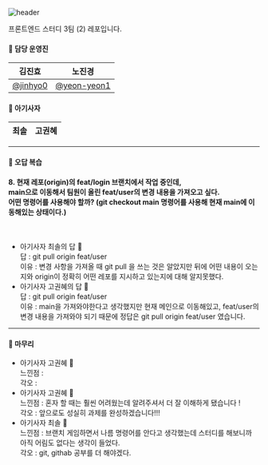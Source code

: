 ![header](https://capsule-render.vercel.app/api?type=waving&color=ff7e01&height=200&text=%20FE_study3_2%20&animation=fadeIn&fontColor=fff&align=center)

프론트엔드 스터디 3팀 (2) 레포입니다.

#### 🦁 담당 운영진

| 김진효                                 | 노진경                                       |
| -------------------------------------- | -------------------------------------------- |
| [@jinhyo0](https://github.com/jinhyo0) | [@yeon-yeon1](https://github.com/yeon-yeon1) |

#### 🦁 아기사자

| 최솔 | 고권혜 |
| ------ | ------ |



<hr>


#### 🦁 오답 복습

#### 8. 현재 레포(origin)의 feat/login 브랜치에서 작업 중인데, <br>main으로 이동해서 팀원이 올린 feat/user의 변경 내용을 가져오고 싶다.<br> 어떤 명령어를 사용해야 할까? (git checkout main 명령어를 사용해 현재 main에 이동해있는 상태이다.) 
<br>

- 아기사자 최솔의 답 🍊<br>
    답 : git pull origin feat/user
    <br>이유 : 변경 사항을 가져올 때 git pull 을 쓰는 것은 알았지만 뒤에 어떤 내용이 오는지와 origin이 정확히 어떤 레포를 지시하고 있는지에 대해 알지못했다.
- 아기사자 고권혜의 답 🍊<br>
    답 : git pull origin feat/user
    <br>이유 : main을 가져와야한다고 생각했지만 현재 메인으로 이동해있고, feat/user의 변경 내용을 가져와야 되기 때문에 정답은 git pull origin feat/user 였습니다.

<hr>

#### 🦁 마무리

- 아기사자 고권혜 🍊<br>
    느낀점 :
    <br>각오 :
- 아기사자 고권혜 🍊<br>
    느낀점 : 혼자 할 때는 훨씬 어려웠는데 알려주셔서 더 잘 이해하게 됐습니다 !
    <br>각오 : 앞으로도 성실히 과제를 완성하겠습니다!!!
- 아기사자 최솔 🍊<br>
    느낀점 : 브랜치 게임하면서 나름 명령어를 안다고 생각했는데 스터디를 해보니까 아직 어림도 없다는 생각이 들었다.
    <br>각오 : git, githab 공부를 더 해야겠다.


